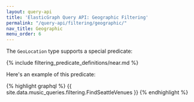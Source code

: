 ```yaml
---
layout: query-api
title: 'ElasticGraph Query API: Geographic Filtering'
permalink: "/query-api/filtering/geographic/"
nav_title: Geographic
menu_order: 6
---
```

The `GeoLocation` type supports a special predicate:

{% include filtering_predicate_definitions/near.md %}

Here's an example of this predicate:

{% highlight graphql %}
{{ site.data.music_queries.filtering.FindSeattleVenues }}
{% endhighlight %}
